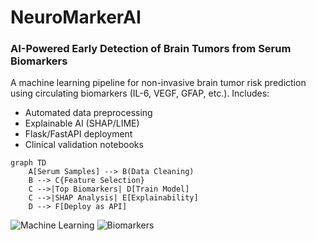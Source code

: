 # NeuroMarkerAI 
### AI-Powered Early Detection of Brain Tumors from Serum Biomarkers  


A machine learning pipeline for non-invasive brain tumor risk prediction using circulating biomarkers (IL-6, VEGF, GFAP, etc.). Includes:  
- Automated data preprocessing  
- Explainable AI (SHAP/LIME)  
- Flask/FastAPI deployment  
- Clinical validation notebooks

```mermaid
graph TD
    A[Serum Samples] --> B(Data Cleaning)
    B --> C{Feature Selection}
    C -->|Top Biomarkers| D[Train Model]
    C -->|SHAP Analysis| E[Explainability]
    D --> F[Deploy as API]
```


![Machine Learning](https://img.shields.io/badge/ML-RandomForest-FF6F00)
![Biomarkers](https://img.shields.io/badge/Biomarkers-IL6_VEGF_GFAP-0077B5)
